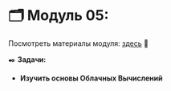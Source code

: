 # 🗂️ Модуль 05: 
Посмотреть материалы модуля: [здесь](https://github.com/Data-Learn/data-engineering/tree/master/DE-101%20Modules/Module05 "здесь") 📑


✒️ **Задачи:** 
- **Изучить основы Облачных Вычислений**
